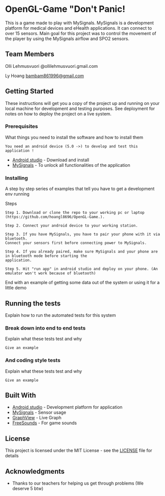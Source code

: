 # OpenGL-Game "Don't Panic!
This is a game made to play with MySignals. MySignals is a development platform for medical devices and eHealth applications. It can connect to over 15 sensors. Main goal for this project was to control the movement of the player by using the MySignals airflow and SPO2 sensors.
## Team Members
Olli Lehmusvuori @ollilehmusvuori.gmail.com

Ly Hoang bambam861996@gmail.com
## Getting Started
These instructions will get you a copy of the project up and running on your local machine for development and testing purposes.
See deployment for notes on how to deploy the project on a live system.
### Prerequisites
What things you need to install the software and how to install them
```
You need an android device (5.0 ->) to develop and test this application !
```
* [Android studio](https://developer.android.com/studio/index.html) - Download and install
* [MySignals](http://www.my-signals.com/) - To unlock all functionalities of the application

### Installing

A step by step series of examples that tell you have to get a development env running

Steps

```
Step 1. Download or clone the repo to your working pc or laptop (https://github.com/hoangl8696/OpenGL-Game.).
```
```
Step 2. Connect your android device to your working station.
```

```
Step 3. If you have MySignals, you have to pair your phone with it via bluetooth.
Connect your sensors first before connecting power to MySignals.
```
```
Step 4. If you already paired, make sure MySignals and your phone are in bluetooth mode before starting the
application.
```
```
Step 5. Hit "run app" in android studio and deploy on your phone. (An emulator won't work because of bluetooth)
```

End with an example of getting some data out of the system or using it for a little demo

## Running the tests

Explain how to run the automated tests for this system

### Break down into end to end tests

Explain what these tests test and why

```
Give an example
```

### And coding style tests

Explain what these tests test and why

```
Give an example
```

## Built With

* [Android studio](https://developer.android.com/studio/index.html/) - Development platform for application
* [MySignals](http://www.my-signals.com/) - Sensor usage
* [GraphView](www.android-graphview.org/) - Live Graph
* [FreeSounds](www.freesound.org/) - For game sounds


## License

This project is licensed under the MIT License - see the [LICENSE](LICENSE) file for details

## Acknowledgments

* Thanks to our teachers for helping us get through problems (We deserve 5 btw)
